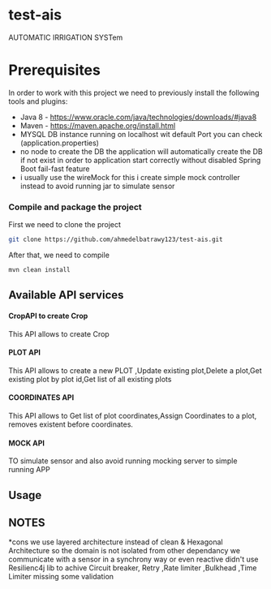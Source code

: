 # test-ais
AUTOMATIC IRRIGATION SYSTem 
# Prerequisites

In order to work with this project we need to previously install the following tools and plugins:

* Java 8 - https://www.oracle.com/java/technologies/downloads/#java8
* Maven - https://maven.apache.org/install.html
* MYSQL DB instance running on localhost wit default Port you can check (application.properties)
* no node to create the DB the application will automatically create the DB if not exist in order to application start correctly without disabled Spring Boot fail-fast feature
* i usually use the wireMock for this i create simple mock controller instead to avoid running jar to simulate sensor 

### Compile and package the project
First we need to clone the project 
```bash
git clone https://github.com/ahmedelbatrawy123/test-ais.git
```

After that, we need to compile
```bash
mvn clean install
```



## Available API services


#### CropAPI to create Crop

This API allows to create Crop

#### PLOT API

This API allows to create a new PLOT ,Update existing plot,Delete a plot,Get existing plot by plot id,Get list of all existing plots

#### COORDINATES API

This API allows to Get list of plot coordinates,Assign Coordinates to a plot, removes existent before coordinates.

#### MOCK API
TO simulate sensor and also avoid running mocking server to simple running APP
## Usage

## NOTES
*cons
we use layered architecture instead of clean & Hexagonal Architecture so the domain is not isolated from other dependancy
we communicate with a sensor  in a synchrony way or even reactive
didn't use Resilienc4j lib to achive Circuit breaker, Retry ,Rate limiter ,Bulkhead ,Time Limiter
missing some validation